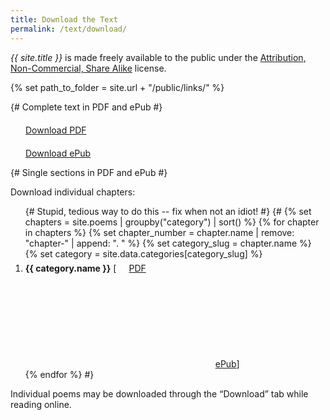 ```yaml
---
title: Download the Text
permalink: /text/download/
---
```


<p><i>{{ site.title }}</i> is made freely available to the public under the <a href="https://creativecommons.org/licenses/by-nc-sa/3.0/us/" title="CC BY-NC-SA 3.0 US" target="_blank">Attribution, Non-Commercial, Share Alike</a> license.</p>

{% set path_to_folder = site.url + "/public/links/" %}

{# Complete text in PDF and ePub #}
<p>
  <svg width="20" height="20" class="icon--large icon-pdf"><use xlink:href="#icon-pdf"></use></svg>
  <a href="{{ path_to_folder }}walters_{{ site.title | slug }}.pdf"  title="Download PDF of {{ site.title }}" data-download="{{ site.title }} PDF" class="button">Download <abbr>PDF</abbr></a>
</p>
<p>
  <svg width="20" height="20" class="icon--large icon-book-open"><use xlink:href="#icon-book-open"></use></svg>
  <a href="{{ path_to_folder }}walters_{{ site.title | slug }}.epub"  title="Download ePub of {{ site.title }}" data-download="{{ site.title }} ePub" class="button">Download ePub</a>
</p>

{# Single sections in PDF and ePub #}
<p>Download individual chapters:</p>
<ol>
  {# Stupid, tedious way to do this -- fix when not an idiot! #}
  {# {% set chapters = site.poems | groupby("category") | sort() %}
  {% for chapter in chapters %}
    {% set chapter_number = chapter.name | remove: "chapter-" | append: ". " %}
    {% set category_slug = chapter.name %}
    {% set category = site.data.categories[category_slug] %}
    <li><b>{{ category.name }}</b> [<svg width="20" height="20" class="icon-pdf"><use xlink:href="#icon-pdf"></use></svg><a href="{{ path_to_folder }}walters_{{ category.name | slugify }}.pdf" title="Download PDF of {{ chapter_number }}{{ category.name }}" data-download="{{ chapter_number }}{{ category.name }} PDF"><abbr>PDF</abbr></a> <svg class="icon-book-open"><use xlink:href="#icon-book-open"></use></svg> <a href="{{ path_to_folder }}walters_{{ category.name | slugify }}.epub"  title="Download ePub of {{ chapter_number }}{{ category.name }}" data-download="{{ chapter_number }}{{ category.name }} ePub">ePub</a>]</li>
  {% endfor %} #}
</ol>

<p>Individual poems may be downloaded through the “Download” tab while reading online.</p>
